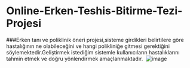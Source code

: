 # Online-Erken-Teshis-Bitirme-Tezi-Projesi

###Erken tanı ve poliklinik öneri projesi,sisteme girdikleri belirtilere göre hastalığının ne olabileceğini ve hangi polikliniğe gitmesi gerektiğini söylemektedir.Geliştirmek istediğim sistemle kullanıcıların hastalıklarını tahmin etmek ve doğru yönlendirmek amaçlanmaktadır. 
![image](https://user-images.githubusercontent.com/64085374/184618076-c0e40979-1f2d-4064-91a6-48ff273e67a7.png)

